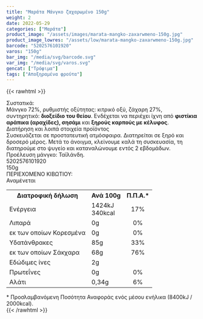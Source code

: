 ```yaml
---
title: "Μαράτα Μάνγκο ζαχαρωμένο 150g"
weight: 2
date: 2022-05-29
categories: ["Μαράτα"]
product_image: "/assets/images/marata-mangko-zaxarwmeno-150g.jpg"
product_image_lowres: "/assets/low/marata-mangko-zaxarwmeno-150g.jpg"
barcode: "5202576101920"
varos: "150g"
bar_img: "/media/svg/barcode.svg"
var_img: "/media/svg/varos.svg"
gencat: ["Τρόφιμα"]
tags: ["Αποξηραμένα φρούτα"]
---
```

{{< rawhtml >}}

<div class="product">
    <div id="sistatika">Συστατικά:</div>
    <div class="alltext">Μάνγκο 72%, ρυθμιστής οξύτητας: κιτρικό οξύ, ζάχαρη 27%, συντηρητικό:&nbsp;<b>διοξείδιο του
            θείου</b>. Ενδέχεται να περιέχει ίχνη από <b>φιστίκια αράπικα (αραχίδες), σησάμι</b> και <b>ξηρούς καρπούς
            με κέλυφος</b>.<br></div>
    <div id="loipa">Διατήρηση και λοιπά στοιχεία προϊόντος</div>
    <div class="alltext">Συσκευάζεται σε προστατευτική ατμόσφαιρα. Διατηρείται σε ξηρό και δροσερό μέρος. Μετά το
        άνοιγμα, κλείνουμε καλά τη συσκευασία, τη διατηρούμε στο ψυγείο και καταναλώνουμε εντός 2
        εβδομάδων.<br>Προέλευση μάνγκο: Ταϊλάνδη.</div>
    <div id="barcode">
        <div id="barimage1"></div><span id="bartext">5202576101920</span>
    </div>
    <div id="varos">
        <div id="varosimage1"></div><span id="varostext">150g</span>
    </div>
    <div id="kivotio">ΠΕΡΙΕΧΟΜΕΝΟ ΚΙΒΩΤΙΟΥ:<br>Αναμένεται</div>
    <div class="tabout">
        <table id="diatable">
            <tbody>
                <tr>
                    <th>Διατροφική δήλωση</th>
                    <th>Ανά 100g</th>
                    <th>Π.Π.Α.*</th>
                </tr>
                <tr>
                    <td class="texr2">Ενέργεια</td>
                    <td class="texr">1424kJ<br>340kcal</td>
                    <td class="texr" style="text-align:center">17%</td>
                </tr>
                <tr>
                    <td class="texr2">Λιπαρά</td>
                    <td class="texr">0g</td>
                    <td class="texr" style="text-align:center">0%</td>
                </tr>
                <tr>
                    <td class="gray">εκ των οποίων Κορεσµένα</td>
                    <td class="gray2">0g</td>
                    <td class="gray2" style="text-align:center">0%</td>
                </tr>
                <tr>
                    <td class="texr2">Yδατάνθρακες</td>
                    <td class="texr">85g</td>
                    <td class="texr" style="text-align:center">33%</td>
                </tr>
                <tr>
                    <td class="gray">εκ των οποίων Σάκχαρα</td>
                    <td class="gray2">68g</td>
                    <td class="gray2" style="text-align:center">76%</td>
                </tr>
                <tr>
                    <td class="texr2">Eδώδιμες ίνες</td>
                    <td class="texr">2g</td>
                    <td class="texr" style="text-align:center"></td>
                </tr>
                <tr>
                    <td class="texr2">Πρωτεΐνες</td>
                    <td class="texr">0g</td>
                    <td class="texr" style="text-align:center">0%</td>
                </tr>
                <tr>
                    <td class="texr2">Αλάτι</td>
                    <td class="texr">0,34g</td>
                    <td class="texr" style="text-align:center">6%</td>
                </tr>
            </tbody>
        </table>
    </div>
    <div class="alltext">* Προσλαμβανόμενη Ποσότητα Αναφοράς ενός μέσου ενήλικα (8400kJ / 2000kcal).</div>
    <div class="pimg"></div>
</div>
{{< /rawhtml >}}